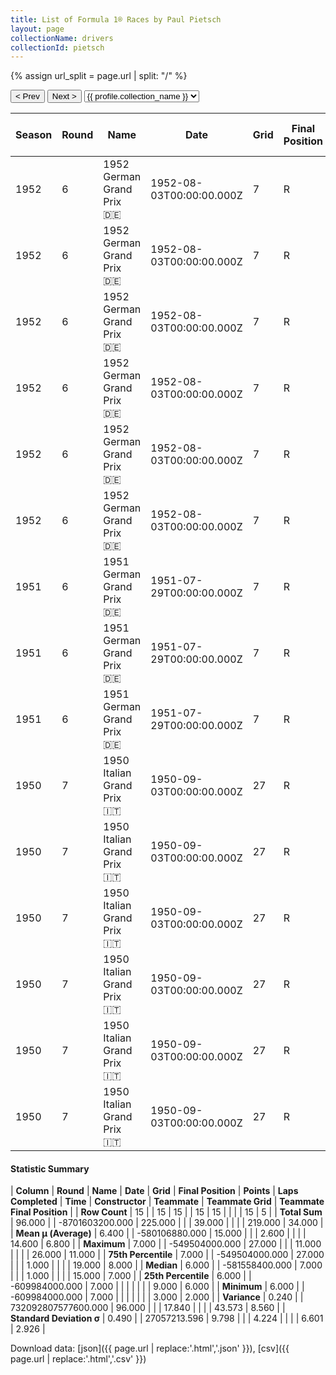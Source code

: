 ```yaml
---
title: List of Formula 1® Races by Paul Pietsch
layout: page
collectionName: drivers
collectionId: pietsch
---
```


{% assign url_split = page.url | split: "/" %}
<div id="collection-navigation">
<button onclick="selector.options[selector.selectedIndex-1].value && (window.location = selector.options[selector.selectedIndex-1].value);">&lt; Prev</button>
<button onclick="selector.options[selector.selectedIndex+1].value && (window.location = selector.options[selector.selectedIndex+1].value);">Next &gt;</button>
<select id="selector" onchange="this.options[this.selectedIndex].value && (window.location = this.options[this.selectedIndex].value);">
  {% for collectionId in site.data[page.collectionName].refs %}
    {% if collectionId == page.collectionId %}
      {% assign selected = "selected" %}
    {% else %}
      {% assign selected = "" %}
    {% endif %}
    {% assign profile = site.data[page.collectionName][collectionId].profile %}
    <option value="/f1/{{ page.collectionName }}/{{ collectionId }}/{{ url_split[4] }}" {{ selected }}>{{ profile.collection_name }}</option>
  {% endfor %}
</select>
</div>

| Season | Round | Name | Date | Grid | Final Position | Points | Laps Completed | Time | Constructor | Teammate | Teammate Grid | Teammate Final Position |
|--|--|--|--|--|--|--|--|--|--|--|--|--|
| 1952 | 6 | 1952 German Grand Prix 🇩🇪 | 1952-08-03T00:00:00.000Z | 7 | R | 0.0 | 1 |   | Veritas 🇩🇪 | [Fritz Riess 🇩🇪](/f1/drivers/riess) | 12 | 7 |
| 1952 | 6 | 1952 German Grand Prix 🇩🇪 | 1952-08-03T00:00:00.000Z | 7 | R | 0.0 | 1 |   | Veritas 🇩🇪 | [Toni Ulmen 🇩🇪](/f1/drivers/ulmen) | 15 | 8 |
| 1952 | 6 | 1952 German Grand Prix 🇩🇪 | 1952-08-03T00:00:00.000Z | 7 | R | 0.0 | 1 |   | Veritas 🇩🇪 | [Hans Klenk 🇩🇪](/f1/drivers/klenk) | 8 | 11 |
| 1952 | 6 | 1952 German Grand Prix 🇩🇪 | 1952-08-03T00:00:00.000Z | 7 | R | 0.0 | 1 |   | Veritas 🇩🇪 | [Adolf Brudes 🇩🇪](/f1/drivers/brudes) | 19 | R |
| 1952 | 6 | 1952 German Grand Prix 🇩🇪 | 1952-08-03T00:00:00.000Z | 7 | R | 0.0 | 1 |   | Veritas 🇩🇪 | [Theo Helfrich 🇩🇪](/f1/drivers/helfrich) | 18 | R |
| 1952 | 6 | 1952 German Grand Prix 🇩🇪 | 1952-08-03T00:00:00.000Z | 7 | R | 0.0 | 1 |   | Veritas 🇩🇪 | [Josef Peters 🇩🇪](/f1/drivers/peters) | 20 | R |
| 1951 | 6 | 1951 German Grand Prix 🇩🇪 | 1951-07-29T00:00:00.000Z | 7 | R | 0.0 | 11 |   | Alfa Romeo 🇮🇹 | [Juan Fangio 🇦🇷](/f1/drivers/fangio) | 3 | 2 |
| 1951 | 6 | 1951 German Grand Prix 🇩🇪 | 1951-07-29T00:00:00.000Z | 7 | R | 0.0 | 11 |   | Alfa Romeo 🇮🇹 | [Felice Bonetto 🇮🇹](/f1/drivers/bonetto) | 10 | R |
| 1951 | 6 | 1951 German Grand Prix 🇩🇪 | 1951-07-29T00:00:00.000Z | 7 | R | 0.0 | 11 |   | Alfa Romeo 🇮🇹 | [Nino Farina 🇮🇹](/f1/drivers/farina) | 4 | R |
| 1950 | 7 | 1950 Italian Grand Prix 🇮🇹 | 1950-09-03T00:00:00.000Z | 27 | R | 0.0 | 0 |   | Maserati 🇮🇹 | [Toulo de Graffenried 🇨🇭](/f1/drivers/graffenried) | 17 | 6 |
| 1950 | 7 | 1950 Italian Grand Prix 🇮🇹 | 1950-09-03T00:00:00.000Z | 27 | R | 0.0 | 0 |   | Maserati 🇮🇹 | [David Murray 🇬🇧](/f1/drivers/murray) | 24 | R |
| 1950 | 7 | 1950 Italian Grand Prix 🇮🇹 | 1950-09-03T00:00:00.000Z | 27 | R | 0.0 | 0 |   | Maserati 🇮🇹 | [Franco Rol 🇮🇹](/f1/drivers/rol) | 9 | R |
| 1950 | 7 | 1950 Italian Grand Prix 🇮🇹 | 1950-09-03T00:00:00.000Z | 27 | R | 0.0 | 0 |   | Maserati 🇮🇹 | [Franco Comotti 🇮🇹](/f1/drivers/comotti) | 26 | R |
| 1950 | 7 | 1950 Italian Grand Prix 🇮🇹 | 1950-09-03T00:00:00.000Z | 27 | R | 0.0 | 0 |   | Maserati 🇮🇹 | [Louis Chiron 🇲🇨](/f1/drivers/chiron) | 19 | R |
| 1950 | 7 | 1950 Italian Grand Prix 🇮🇹 | 1950-09-03T00:00:00.000Z | 27 | R | 0.0 | 0 |   | Maserati 🇮🇹 | [Prince Bira 🇹🇭](/f1/drivers/bira) | 15 | R |

#### Statistic Summary

| **Column** | **Round** | **Name** | **Date** | **Grid** | **Final Position** | **Points** | **Laps Completed** | **Time** | **Constructor** | **Teammate** | **Teammate Grid** | **Teammate Final Position** |
| **Row Count** | 15 |  | 15 | 15 |  | 15 | 15 |  |  |  | 15 | 5 |
| **Total Sum** | 96.000 |  | -8701603200.000 | 225.000 |  |  | 39.000 |  |  |  | 219.000 | 34.000 |
| **Mean μ (Average)** | 6.400 |  | -580106880.000 | 15.000 |  |  | 2.600 |  |  |  | 14.600 | 6.800 |
| **Maximum** | 7.000 |  | -549504000.000 | 27.000 |  |  | 11.000 |  |  |  | 26.000 | 11.000 |
| **75th Percentile** | 7.000 |  | -549504000.000 | 27.000 |  |  | 1.000 |  |  |  | 19.000 | 8.000 |
| **Median** | 6.000 |  | -581558400.000 | 7.000 |  |  | 1.000 |  |  |  | 15.000 | 7.000 |
| **25th Percentile** | 6.000 |  | -609984000.000 | 7.000 |  |  |  |  |  |  | 9.000 | 6.000 |
| **Minimum** | 6.000 |  | -609984000.000 | 7.000 |  |  |  |  |  |  | 3.000 | 2.000 |
| **Variance** | 0.240 |  | 732092807577600.000 | 96.000 |  |  | 17.840 |  |  |  | 43.573 | 8.560 |
| **Standard Deviation σ** | 0.490 |  | 27057213.596 | 9.798 |  |  | 4.224 |  |  |  | 6.601 | 2.926 |

Download data: [json]({{ page.url | replace:'.html','.json' }}), [csv]({{ page.url | replace:'.html','.csv' }})
